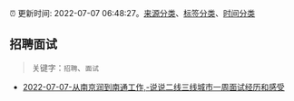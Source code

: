 :alarm_clock: 更新时间: 2022-07-07 06:48:27。[来源分类](../README.md)、[标签分类](../TAGS.md)、[时间分类](../TIMELINE.md)

## 招聘面试


> 关键字：`招聘`、`面试`



- [2022-07-07-从南京润到南通工作,-说说二线三线城市一周面试经历和感受](https://www.v2ex.com/t/864644) 